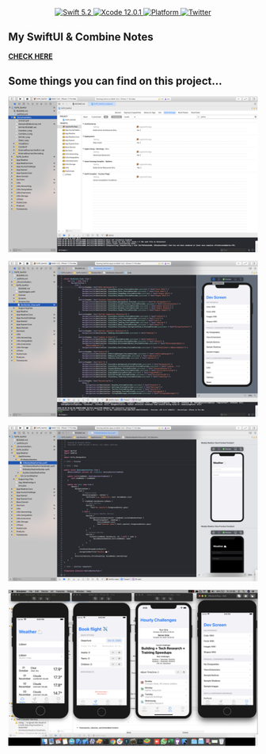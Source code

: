 <p align="center">
   <a href="https://developer.apple.com/swift/">
      <img src="https://img.shields.io/badge/Swift-5.2-orange.svg?style=flat" alt="Swift 5.2">
   </a>
    <a href="https://developer.apple.com/swift/">
      <img src="https://img.shields.io/badge/Xcode-12.0.1-blue.svg" alt="Xcode 12.0.1">
   </a>
   <a href="">
      <img src="https://img.shields.io/cocoapods/p/ValidatedPropertyKit.svg?style=flat" alt="Platform">
   </a>
   <a href="https://twitter.com/ricardo_psantos/">
      <img src="https://img.shields.io/badge/Twitter-@ricardo_psantos-blue.svg?style=flat" alt="Twitter">
   </a>
</p>

## My SwiftUI & Combine Notes

[__CHECK HERE__](https://github.com/ricardopsantos/RJPS_SwiftUI/blob/master/Documentation/MarkDown/NotesAndReferences.md)

## Some things you can find on this project...

![Preview](readme.images/image.1.png)

![Preview](readme.images/image.2.png)

![Preview](readme.images/image.3.png)

![Preview](readme.images/image.4.png)
